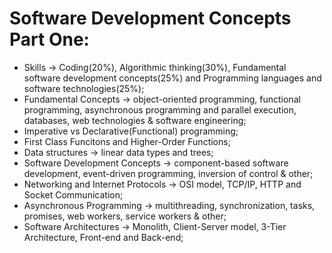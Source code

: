 # Software Development Concepts Part One:

* Skills -> Coding(20%), Algorithmic thinking(30%), Fundamental software development concepts(25%) and Programming languages and software technologies(25%);
* Fundamental Concepts -> object-oriented programming, functional programming, asynchronous programming and parallel execution, databases, web technologies & software engineering;
* Imperative vs Declarative(Functional) programming;
* First Class Funcitons and Higher-Order Functions;
* Data structures -> linear data types and trees;
* Software Development Concepts -> component-based software development, event-driven programming, inversion of control & other;
* Networking and Internet Protocols -> OSI model, TCP/IP, HTTP and Socket Communication;
* Asynchronous Programming -> multithreading, synchronization, tasks, promises, web workers, service workers & other;
* Software Architectures -> Monolith, Client-Server model, 3-Tier Architecture, Front-end and Back-end;
